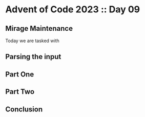# Advent of Code 2023 :: Day 09

## Mirage Maintenance

Today we are tasked with 

## Parsing the input


## Part One


## Part Two


## Conclusion

